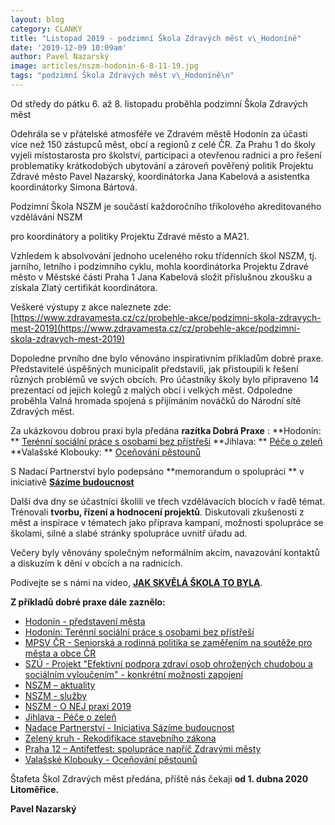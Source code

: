 ```yaml
---
layout: blog
category: CLANKY
title: "Listopad 2019 - podzimní Škola Zdravých měst v\_Hodoníně"
date: '2019-12-09 10:09am'
author: Pavel Nazarský
image: articles/nszm-hodonin-6-8-11-19.jpg
tags: "podzimní Škola Zdravých měst v\_Hodoníně\n"
---
```

Od středy do pátku 6. až 8. listopadu proběhla podzimní Škola Zdravých měst

Odehrála se v přátelské atmosféře ve Zdravém městě Hodonín za účasti více než 150 zástupců měst, obcí a regionů z celé ČR. Za Prahu 1 do školy vyjeli místostarosta pro školství, participaci a otevřenou radnici a pro řešení problematiky krátkodobých ubytování a zároveň pověřený politik Projektu Zdravé město Pavel Nazarský, koordinátorka Jana Kabelová a asistentka koordinátorky Simona Bártová.

Podzimní Škola NSZM je součástí každoročního tříkolového akreditovaného vzdělávání NSZM

pro koordinátory a politiky Projektu Zdravé město a MA21.

Vzhledem k absolvování jednoho uceleného roku třídenních škol NSZM, tj. jarního, letního i podzimního cyklu, mohla koordinátorka Projektu Zdravé město v Městské části Praha 1 Jana Kabelová složit příslušnou zkoušku a získala Zlatý certifikát koordinátora.

Veškeré výstupy z akce naleznete zde: [https://www.zdravamesta.cz/cz/probehle-akce/podzimni-skola-zdravych-mest-2019](https://www.zdravamesta.cz/cz/probehle-akce/podzimni-skola-zdravych-mest-2019)

Dopoledne prvního dne bylo věnováno inspirativním příkladům dobré praxe. Představitelé úspěšných municipalit představili, jak přistoupili k řešení různých problémů ve svých obcích. Pro účastníky školy bylo připraveno 14 prezentací od jejich kolegů z malých obcí i velkých měst. Odpoledne proběhla Valná hromada spojená s přijímáním nováčků do Národní sítě Zdravých měst.

Za ukázkovou dobrou praxi byla předána  **razítka Dobrá Praxe** :
**Hodonín: ** [Terénní sociální práce s osobami bez přístřeší](https://dobrapraxe.cz/cz/priklady-dobre-praxe/hodonin-terenni-socialni-prace-s-osobami-bez-pristresi)
**Jihlava: ** [Péče o zeleň](https://dobrapraxe.cz/cz/priklady-dobre-praxe/jihlava-vysev-letnicek-na-zelene-plochy-ve-meste)
**Valašské Klobouky: ** [Oceňování pěstounů](https://dobrapraxe.cz/cz/priklady-dobre-praxe/valasske-klobouky-podekovani-pestounum-za-jejich-peci-detem)

S Nadací Partnerství bylo podepsáno  **memorandum o spolupráci ** v iniciativě [**Sázíme budoucnost**](https://www.sazimebudoucnost.cz/)

Další dva dny se účastníci školili ve třech vzdělávacích blocích v řadě témat. Trénovali  **tvorbu, řízení a hodnocení projektů**. Diskutovali zkušenosti z měst a inspirace v tématech jako příprava kampaní, možnosti spolupráce se školami, silné a slabé stránky spolupráce uvnitř úřadu ad.

Večery byly věnovány společným neformálním akcím, navazování kontaktů a diskuzím k dění v obcích a na radnicích.

Podívejte se s námi na video, [**JAK SKVĚLÁ ŠKOLA TO BYLA**](https://www.youtube.com/watch?v=sQ7OWyeOnTU&amp;feature=youtu.be).

**Z příkladů dobré praxe dále zaznělo:**
- [Hodonín - představení města](https://www.dataplan.info/img_upload/f96fc5d7def29509aeffc6784e61f65b/01_prezentace-6112019_lambrozek.pdf)
- [Hodonín: Terénní sociální práce s osobami bez přístřeší](https://www.dataplan.info/img_upload/f96fc5d7def29509aeffc6784e61f65b/02_hodonin_bezdomovectvi-zdrave-mesto.pdf)
- [MPSV ČR - Seniorská a rodinná politika se zaměřením na soutěže pro města a obce ČR](https://www.dataplan.info/img_upload/f96fc5d7def29509aeffc6784e61f65b/04_mpsv_prezentace_ndt.pdf)
- [SZÚ - Projekt &quot;Efektivní podpora zdraví osob ohrožených chudobou a sociálním vyloučením&quot; - konkrétní možnosti zapojení](https://www.dataplan.info/img_upload/f96fc5d7def29509aeffc6784e61f65b/05_nej.epz-6.11.2019-nszm.pdf)
- [NSZM – aktuality](https://www.dataplan.info/img_upload/f96fc5d7def29509aeffc6784e61f65b/06_nszm_pskola-19_1den.pdf)
- [NSZM - služby](https://www.dataplan.info/img_upload/f96fc5d7def29509aeffc6784e61f65b/07_sluzby-prez_1911_jb.pdf)
- [NSZM - O NEJ praxi 2019](https://www.dataplan.info/img_upload/f96fc5d7def29509aeffc6784e61f65b/08_nszm_dobra_praxe.pdf)
- [Jihlava - Péče o zeleň](https://www.dataplan.info/img_upload/f96fc5d7def29509aeffc6784e61f65b/10_skola-nszm-pece-o-zelen-v-jihlave_krushkova_3.pdf)
- [Nadace Partnerství - Iniciativa Sázíme budoucnost](https://www.dataplan.info/img_upload/f96fc5d7def29509aeffc6784e61f65b/12_nap_sazime_budoucnost.pdf)
- [Zelený kruh - Rekodifikace stavebního zákona](https://www.dataplan.info/img_upload/f96fc5d7def29509aeffc6784e61f65b/13_zeleny_kruh_stavebni_zakon_nszm_11_2019_pkolin_final.pdf)
- [Praha 12 – Antifetfest: spolupráce napříč Zdravými městy](https://www.dataplan.info/img_upload/f96fc5d7def29509aeffc6784e61f65b/14_prezentace-hodonin-lmejsnar-6.11.2019.pdf)
- [Valašské Klobouky - Oceňování pěstounů](https://www.dataplan.info/img_upload/f96fc5d7def29509aeffc6784e61f65b/ocenovani-pestounu-v-zm-vk-ps-hodonin-2019-s-videem.pdf)

Štafeta Škol Zdravých měst předána, příště nás čekají   **od 1. dubna 2020 Litoměřice.**

**Pavel Nazarský**
